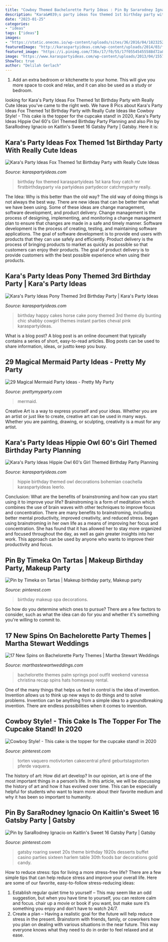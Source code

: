 ```yaml
---
title: "Cowboy Themed Bachelorette Party Ideas : Pin By Sararodney Ignacio On Kaitlin&#039;s Sweet 16 Gatsby Party"
description: "Kara&#039;s party ideas fox themed 1st birthday party with really cute ideas"
date: "2023-01-25"
categories:
- "ideas"
tags: ["ideas"]
images:
- "https://static.onecms.io/wp-content/uploads/sites/36/2016/04/18232527/bachelorette-themes-vanessa-christina-0618.jpg"
featuredImage: "http://karaspartyideas.com/wp-content/uploads/2014/03/fox3.jpeg"
featured_image: "https://i.pinimg.com/736x/17/f0/55/17f05545455588d72a830356ba02c4a7.jpg"
image: "https://www.karaspartyideas.com/wp-content/uploads/2013/04/155780_132318393619470_894947671_n_600x900.jpg"
ShowToc: true
author: "Delilah Gerlach"
---
```



1. Add an extra bedroom or kitchenette to your home. This will give you more space to cook and relax, and it can also be used as a study or bedroom. 

	

		
looking for Kara&#039;s Party Ideas Fox Themed 1st Birthday Party with Really Cute Ideas you've came to the right web. We have 8 Pics about Kara&#039;s Party Ideas Fox Themed 1st Birthday Party with Really Cute Ideas like Cowboy Style! - This cake is the topper for the cupcake stand! in 2020, Kara&#039;s Party Ideas Hippie Owl 60&#039;s Girl Themed Birthday Party Planning and also Pin by SaraRodney Ignacio on Kaitlin&#039;s Sweet 16 Gatsby Party | Gatsby. Here it is:
		
    
## Kara&#039;s Party Ideas Fox Themed 1st Birthday Party With Really Cute Ideas

<img loading=lazy src="http://karaspartyideas.com/wp-content/uploads/2014/03/fox3.jpeg" onerror="this.onerror=null;this.src='https://tse1.mm.bing.net/th?id=OIP.Ab-_JiC5-2YXod3iFy4ZKwHaKx&amp;pid=15.1';" alt="Kara&#039;s Party Ideas Fox Themed 1st Birthday Party with Really Cute Ideas">

_Source: karaspartyideas.com_

>birthday fox themed karaspartyideas 1st kara foxy catch mr firstbirthdayparty via partyideas partydecor catchmyparty really. 

	

The Idea: Why is this better than the old way?
The old way of doing things is not always the best way. There are new ideas that can be better than what we have been using. Some of these ideas are change management, software development, and product delivery. Change management is the process of designing, implementing, and monitoring a change management plan to ensure that changes are made in a safe and timely manner. Software development is the process of creating, testing, and maintaining software applications. The goal of software development is to provide end users with products that they can use safely and efficiently. Product delivery is the process of bringing products to market as quickly as possible so that customers can enjoy their products. The goal of product delivery is to provide customers with the best possible experience when using their products.

    
## Kara&#039;s Party Ideas Pony Themed 3rd Birthday Party | Kara&#039;s Party Ideas

<img loading=lazy src="http://www.karaspartyideas.com/wp-content/uploads/2012/05/537929_10150644330300264_680805263_9650757_1801313128_n_600x900.jpg" onerror="this.onerror=null;this.src='https://tse1.mm.bing.net/th?id=OIP.Q0sNjYhqDiVNdqZHNgpZ5AHaLH&amp;pid=15.1';" alt="Kara&#039;s Party Ideas Pony Themed 3rd Birthday Party | Kara&#039;s Party Ideas">

_Source: karaspartyideas.com_

>birthday happy cakes horse cake pony themed 3rd theme diy bunting chic shabby cowgirl themes instant parties cheval pink karaspartyideas. 

	

What is a blog post?
A blog post is an online document that typically contains a series of short, easy-to-read articles. Blog posts can be used to share information, ideas, or justto keep you busy.

    
## 29 Magical Mermaid Party Ideas - Pretty My Party

<img loading=lazy src="https://www.prettymyparty.com/wp-content/uploads/2017/07/mermaid-party-ideas-cupcake.jpg" onerror="this.onerror=null;this.src='https://tse1.mm.bing.net/th?id=OIP.CWmFeZGVUqSqYV-bJBXUogAAAA&amp;pid=15.1';" alt="29 Magical Mermaid Party Ideas - Pretty My Party">

_Source: prettymyparty.com_

>mermaid. 

	

Creative Art is a way to express yourself and your ideas. Whether you are an artist or just like to create, creative art can be used in many ways. Whether you are painting, drawing, or sculpting, creativity is a must for any artist.

    
## Kara&#039;s Party Ideas Hippie Owl 60&#039;s Girl Themed Birthday Party Planning

<img loading=lazy src="https://www.karaspartyideas.com/wp-content/uploads/2013/04/155780_132318393619470_894947671_n_600x900.jpg" onerror="this.onerror=null;this.src='https://tse3.mm.bing.net/th?id=OIP.-oq2zW2_3hqsyO97hhMusQHaLH&amp;pid=15.1';" alt="Kara&#039;s Party Ideas Hippie Owl 60&#039;s Girl Themed Birthday Party Planning">

_Source: karaspartyideas.com_

>hippie birthday themed owl decorations bohemian coachella karaspartyideas leerlo. 

	

Conclusion: What are the benefits of brainstroming and how can you start using it to improve your life?
Brainstroming is a form of meditation which combines the use of brain waves with other techniques to improve focus and concentration. There are many benefits to brainstroming, including better mental productivity, improved creativity, and reduced stress. began using brainstroming in her own life as a means of improving her focus and concentration. She has found that it has allowed her to stay more organized and focused throughout the day, as well as gain greater insights into her work. This approach can be used by anyone who wants to improve their productivity and focus.

    
## Pin By Timeka On Tartas | Makeup Birthday Party, Makeup Party

<img loading=lazy src="https://i.pinimg.com/736x/e4/6e/54/e46e54f2b44f58a9a566f3a52302dfcd--make-up-party-party-party.jpg" onerror="this.onerror=null;this.src='https://tse1.mm.bing.net/th?id=OIP.cGJs7GBer8kHyhv1myn2bQHaJ4&amp;pid=15.1';" alt="Pin by Timeka on Tartas | Makeup birthday party, Makeup party">

_Source: pinterest.com_

>birthday makeup spa decorations. 

	

So how do you determine which ones to pursue? There are a few factors to consider, such as what the idea can do for you and whether it's something you're willing to commit to.

    
## 17 New Spins On Bachelorette Party Themes | Martha Stewart Weddings

<img loading=lazy src="https://static.onecms.io/wp-content/uploads/sites/36/2016/04/18232527/bachelorette-themes-vanessa-christina-0618.jpg" onerror="this.onerror=null;this.src='https://tse4.mm.bing.net/th?id=OIP.GL60n6iNHRtzyqrhFlldzgHaLG&amp;pid=15.1';" alt="17 New Spins on Bachelorette Party Themes | Martha Stewart Weddings">

_Source: marthastewartweddings.com_

>bachelorette themes palm springs pool outfit weekend vanessa christina recap spins hats homeaway rental. 

	

One of the many things that helps us feel in control is the idea of invention. Invention allows us to think up new ways to do things and to solve problems. Invention can be anything from a simple idea to a groundbreaking invention. There are endless possibilities when it comes to invention. 

    
## Cowboy Style! - This Cake Is The Topper For The Cupcake Stand! In 2020

<img loading=lazy src="https://i.pinimg.com/736x/17/f0/55/17f05545455588d72a830356ba02c4a7.jpg" onerror="this.onerror=null;this.src='https://tse3.mm.bing.net/th?id=OIP.9iMelDuzNUht9vMAswZLGAAAAA&amp;pid=15.1';" alt="Cowboy Style! - This cake is the topper for the cupcake stand! in 2020">

_Source: pinterest.com_

>torten vaquero motivtorten cakecentral pferd geburtstagstorten pferde vaquera. 

	

The history of art: How did art develop?
In our opinion, art is one of the most important things in a person’s life. In this article, we will be discussing the history of art and how it has evolved over time. This can be especially helpful for students who want to learn more about their favorite medium and why it has been so important to humanity.

    
## Pin By SaraRodney Ignacio On Kaitlin&#039;s Sweet 16 Gatsby Party | Gatsby

<img loading=lazy src="https://i.pinimg.com/736x/1c/19/72/1c1972c782c14445f04d144c11411c73--great-gatsby-party-gatsby-theme.jpg" onerror="this.onerror=null;this.src='https://tse4.mm.bing.net/th?id=OIP.noNi_-Q-717zB2gf1buZrQHaE6&amp;pid=15.1';" alt="Pin by SaraRodney Ignacio on Kaitlin&#039;s Sweet 16 Gatsby Party | Gatsby">

_Source: pinterest.com_

>gatsby roaring sweet 20s theme birthday 1920s desserts buffet casino parties sixteen harlem table 30th foods bar decorations gold candy. 

	

How to reduce stress: tips for living a more stress-free life?
There are a few simple tips that can help reduce stress and improve your overall life. Here are some of our favorite, easy-to-follow stress-reducing ideas: 
1. Establish regular quiet time to yourself – This may seem like an odd suggestion, but when you have time to yourself, you can restore calm and focus. chair up a movie or book if you want, but make sure it’s something you enjoy and don’t have to watch 24/7. 
2. Create a plan – Having a realistic goal for the future will help reduce stress in the present. Brainstorm with friends, family, or coworkers how you plan on dealing with various situations in the near future. This way everyone knows what they need to do in order to feel relaxed and at ease. 

